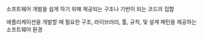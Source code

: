 소프트웨어 개발을 쉽게 하기 위해 제공되는 구조나 기반이 되는 코드의 집합

애플리케이션을 개발할 때 필요한 구조, 라이브러리, 툴, 규칙, 및 설계 패턴을 제공하는 소프트웨어 환경


